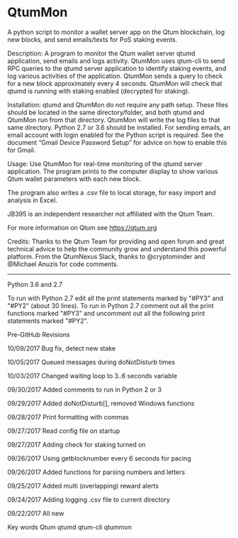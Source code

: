 # QtumMon
A python script to monitor a wallet server app on the Qtum blockchain, log new blocks, and send emails/texts for PoS staking events.

Description:
A program to monitor the Qtum wallet server qtumd application, send emails and logs activity. QtumMon uses qtum-cli to send RPC queries to the qtumd server application to identify staking events, and log various activities of the application. QtumMon sends a query to check for a new block approximately every 4 seconds. QtumMon will check that qtumd is running with staking enabled (decrypted for staking).

Installation:
qtumd and QtumMon do not require any path setup. These files should be located in the same directory/folder, and both qtumd and QtumMon run from that directory. QtumMon will write the log files to that same directory. Python 2.7 or 3.6 should be installed.  For sending emails, an email account with login enabled for the Python script is required. See the document “Gmail Device Password Setup” for advice on how to enable this for Gmail.

Usage:
Use QtumMon for real-time monitoring of the qtumd server application. The program prints to the computer display to show various Qtum wallet parameters with each new block.

The program also writes a .csv file to local storage, for easy import and analysis in Excel.

JB395 is an independent researcher not affiliated with the Qtum Team.

For more information on Qtum see https://qtum.org

Credits:
Thanks to the Qtum Team for providing and open forum and great technical advice
to help the community grow and understand this powerful platform. From the QtumNexus Slack, thanks to @cryptominder and @Michael Anuzis for code comments.

--------------------------------------------

Python 3.6 and 2.7

To run with Python 2.7 edit all the print statements marked by "#PY3" and "#PY2"
(about 30 lines). To run in Python 2.7 comment out all the print functions
marked "#PY3" and uncomment out all the following print statements marked "#PY2".

Pre-GitHub Revisions

10/09/2017 Bug fix, detect new stake

10/05/2017 Queued messages during doNotDisturb times

10/03/2017 Changed waiting loop to 3..6 seconds variable

09/30/2017 Added comments to run in Python 2 or 3

09/29/2017 Added doNotDisturb[], removed Windows functions

09/28/2017 Print formatting with commas

09/27/2017 Read config file on startup

09/27/2017 Adding check for staking turned on

09/26/2017 Using getblocknumber every 6 seconds for pacing

09/26/2017 Added functions for parsing numbers and letters

09/25/2017 Added multi (overlapping) reward alerts

09/24/2017 Adding logging .csv file to current directory

09/22/2017 All new


Key words
Qtum qtumd qtum-cli qtummon

